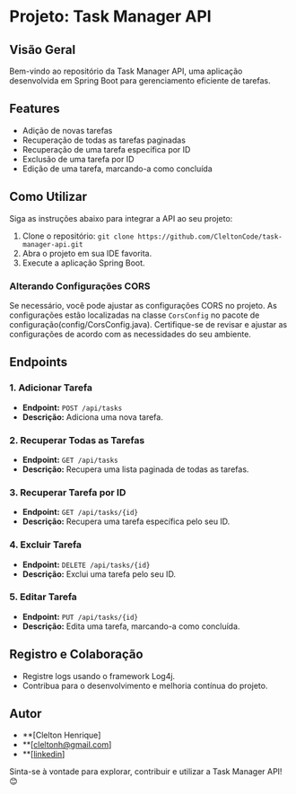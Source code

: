 # Projeto: Task Manager API

## Visão Geral
Bem-vindo ao repositório da Task Manager API, uma aplicação desenvolvida em Spring Boot para gerenciamento eficiente de tarefas.

## Features
- Adição de novas tarefas
- Recuperação de todas as tarefas paginadas
- Recuperação de uma tarefa específica por ID
- Exclusão de uma tarefa por ID
- Edição de uma tarefa, marcando-a como concluída

## Como Utilizar
Siga as instruções abaixo para integrar a API ao seu projeto:

1. Clone o repositório: `git clone https://github.com/CleltonCode/task-manager-api.git`
2. Abra o projeto em sua IDE favorita.
3. Execute a aplicação Spring Boot.

### Alterando Configurações CORS
Se necessário, você pode ajustar as configurações CORS no projeto. As configurações estão localizadas na classe `CorsConfig` no pacote de configuração(config/CorsConfig.java). Certifique-se de revisar e ajustar as configurações de acordo com as necessidades do seu ambiente.  

## Endpoints
### 1. Adicionar Tarefa
- **Endpoint:** `POST /api/tasks`
- **Descrição:** Adiciona uma nova tarefa.

### 2. Recuperar Todas as Tarefas
- **Endpoint:** `GET /api/tasks`
- **Descrição:** Recupera uma lista paginada de todas as tarefas.

### 3. Recuperar Tarefa por ID
- **Endpoint:** `GET /api/tasks/{id}`
- **Descrição:** Recupera uma tarefa específica pelo seu ID.

### 4. Excluir Tarefa
- **Endpoint:** `DELETE /api/tasks/{id}`
- **Descrição:** Exclui uma tarefa pelo seu ID.

### 5. Editar Tarefa
- **Endpoint:** `PUT /api/tasks/{id}`
- **Descrição:** Edita uma tarefa, marcando-a como concluída.

## Registro e Colaboração
- Registre logs usando o framework Log4j.
- Contribua para o desenvolvimento e melhoria contínua do projeto.

## Autor
- **[Clelton Henrique]
- **[cleltonh@gmail.com]
- **[[linkedin](https://www.linkedin.com/in/clelton-henrique)]

Sinta-se à vontade para explorar, contribuir e utilizar a Task Manager API! 😊

